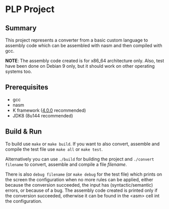 # PLP Project



## Summary
This project represents a converter from a basic custom language to assembly code which can be assembled with nasm and then compiled with gcc.

**NOTE**: The assembly code created is for x86_64 architecture only. Also, test have been done on Debian 9 only, but it should work on other operating systems too.



## Prerequisites
- gcc
- nasm
- K framework ([4.0.0](https://github.com/kframework/k/releases/download/v4.0.0/k-distribution-4.0.0.zip) recommended)
- JDK8 (8u144 recommended)



## Build & Run
To build use `make` or `make build`.
If you want to also convert, assemble and compile the test file use `make all` or `make test`.

Alternatively you can use `./build` for building the project and `./convert filename` to convert, assemble and compile a file *filename*.

There is also `debug filename` (or `make debug` for the test file) which prints on the screen the configuration when no more rules can be applied, either because the conversion succeeded, the input has (syntactic/semantic) errors, or because of a bug. The assembly code created is printed only if the conversion succeeded, otherwise it can be found in the \<asm> cell int the configuration.
